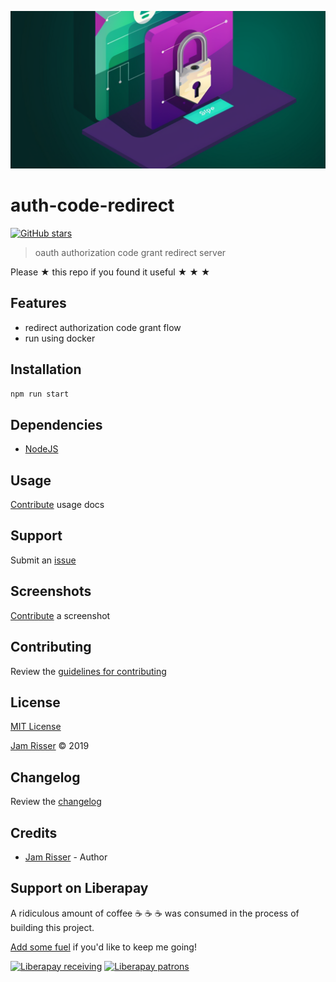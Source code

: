 ![](assets/auth-code-redirect.png)

# auth-code-redirect

[![GitHub stars](https://img.shields.io/github/stars/codejamninja/auth-code-redirect.svg?style=social&label=Stars)](https://github.com/codejamninja/auth-code-redirect)

> oauth authorization code grant redirect server

Please ★ this repo if you found it useful ★ ★ ★

## Features

- redirect authorization code grant flow
- run using docker

## Installation

```sh
npm run start
```

## Dependencies

- [NodeJS](https://nodejs.org)

## Usage

[Contribute](https://github.com/codejamninja/auth-code-redirect/blob/master/CONTRIBUTING.md) usage docs

## Support

Submit an [issue](https://github.com/codejamninja/auth-code-redirect/issues/new)

## Screenshots

[Contribute](https://github.com/codejamninja/auth-code-redirect/blob/master/CONTRIBUTING.md) a screenshot

## Contributing

Review the [guidelines for contributing](https://github.com/codejamninja/auth-code-redirect/blob/master/CONTRIBUTING.md)

## License

[MIT License](https://github.com/codejamninja/auth-code-redirect/blob/master/LICENSE)

[Jam Risser](https://codejam.ninja) © 2019

## Changelog

Review the [changelog](https://github.com/codejamninja/auth-code-redirect/blob/master/CHANGELOG.md)

## Credits

- [Jam Risser](https://codejam.ninja) - Author

## Support on Liberapay

A ridiculous amount of coffee ☕ ☕ ☕ was consumed in the process of building this project.

[Add some fuel](https://liberapay.com/codejamninja/donate) if you'd like to keep me going!

[![Liberapay receiving](https://img.shields.io/liberapay/receives/codejamninja.svg?style=flat-square)](https://liberapay.com/codejamninja/donate)
[![Liberapay patrons](https://img.shields.io/liberapay/patrons/codejamninja.svg?style=flat-square)](https://liberapay.com/codejamninja/donate)
